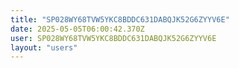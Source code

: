 ```yaml
---
title: "SP028WY68TVW5YKC8BDDC631DABQJK52G6ZYYV6E"
date: 2025-05-05T06:00:42.370Z
user: SP028WY68TVW5YKC8BDDC631DABQJK52G6ZYYV6E
layout: "users"
---
```

    